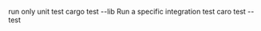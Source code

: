 run only unit test
cargo test --lib
Run a specific integration test
caro test --test <file name under tests directory>

